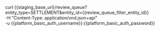 curl {{staging_base_url}/review_queue?entity_type=SETTLEMENT&entity_id={{review_queue_filter_entity_id}}  \
    -H "Content-Type: application/vnd.json+api" \
    -u  {{platform_basic_auth_username}}:{{platform_basic_auth_password}}
